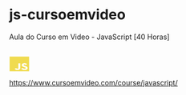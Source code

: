# js-cursoemvideo
 Aula do Curso em Video - JavaScript [40 Horas] <div style="display: inline_block"><br>
  <img align="center" alt="Js" height="30" width="40" src="https://raw.githubusercontent.com/devicons/devicon/master/icons/javascript/javascript-plain.svg"> </div>
 
https://www.cursoemvideo.com/course/javascript/
